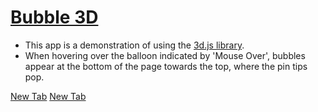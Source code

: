 # [Bubble 3D]( https://ranibitwin.github.io/Bubble-3D/)
- This app is a demonstration of using the [3d.js library](https://d3js.org/).
- When hovering over the balloon indicated by 'Mouse Over', bubbles appear at the bottom of the page towards the top, where the pin tips pop.

<a href="https://ranibitwin.github.io/Bubble-3D/" target="_blank">New Tab</a>
<a href="https://d3js.org/" target="_blank">New Tab</a>

